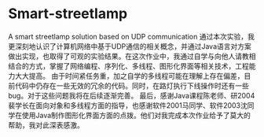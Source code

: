 # Smart-streetlamp
A smart streetlamp solution based on UDP communication
通过本次实验，我更深刻地认识了计算机网络中基于UDP通信的相关概念，并通过Java语言对方案做出实现，也取得了可观的实验结果。在这次作业中，我通过自学与向他人请教相结合的方式，掌握了网络编程、序列化、多线程、图形化界面等相关技术，工程能力大大提高。
由于时间紧任务重，加之自学的多线程可能在理解上存在偏差，目前代码中仍存在一些无效的冗余的代码。同时，在路灯执行下线操作时还有一些bug。对于这些问题我将在后续逐渐完善。
最后，感谢Java课程陈老师、研2004裴学长在面向对象和多线程方面的指导，也感谢软件2001马同学、软件2003沈同学在使用Java制作图形化界面方面的点拨。他们对我完成本次作业给予了莫大的帮助，我对此深表感激。
